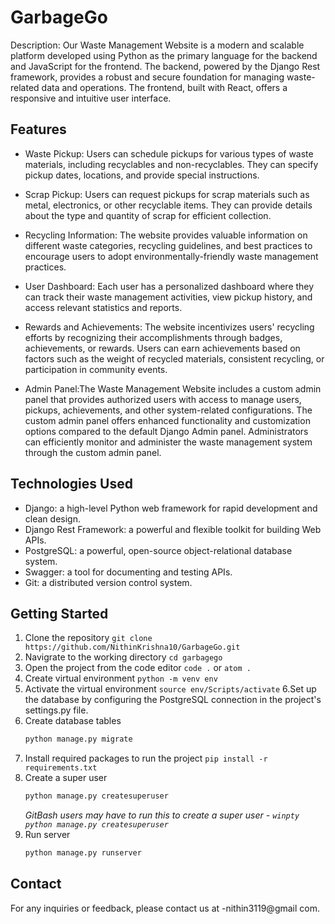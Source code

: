 # GarbageGo

Description: Our Waste Management Website is a modern and scalable platform developed using Python as the primary language for the backend and JavaScript for the frontend. The backend, powered by the Django Rest framework, provides a robust and secure foundation for managing waste-related data and operations. The frontend, built with React, offers a responsive and intuitive user interface.

## Features

- Waste Pickup: Users can schedule pickups for various types of waste materials, including recyclables and non-recyclables. They can specify pickup dates, locations, and provide special instructions.

- Scrap Pickup: Users can request pickups for scrap materials such as metal, electronics, or other recyclable items. They can provide details about the type and quantity of scrap for efficient collection.

- Recycling Information: The website provides valuable information on different waste categories, recycling guidelines, and best practices to encourage users to adopt environmentally-friendly waste management practices.

- User Dashboard: Each user has a personalized dashboard where they can track their waste management activities, view pickup history, and access relevant statistics and reports.

- Rewards and Achievements: The website incentivizes users' recycling efforts by recognizing their accomplishments through badges, achievements, or rewards. Users can earn achievements based on factors such as the weight of recycled materials, consistent recycling, or participation in community events.

- Admin Panel:The Waste Management Website includes a custom admin panel that provides authorized users with access to manage users, pickups, achievements, and other system-related configurations. The custom admin panel offers enhanced functionality and customization options compared to the default Django Admin panel. Administrators can efficiently monitor and administer the waste management system through the custom admin panel.

## Technologies Used

- Django: a high-level Python web framework for rapid development and clean design.
- Django Rest Framework: a powerful and flexible toolkit for building Web APIs.
- PostgreSQL: a powerful, open-source object-relational database system.
- Swagger: a tool for documenting and testing APIs.
- Git: a distributed version control system.

## Getting Started


1. Clone the repository `git clone https://github.com/NithinKrishna10/GarbageGo.git`
2. Navigrate to the working directory `cd garbagego`
3. Open the project from the code editor `code .` or `atom .`
4. Create virtual environment `python -m venv env`
5. Activate the virtual environment `source env/Scripts/activate`
6.Set up the database by configuring the PostgreSQL connection in the project's settings.py file.
7. Create database tables
    ```sh
    python manage.py migrate
    ```
8. Install required packages to run the project `pip install -r requirements.txt`
9. Create a super user
    ```sh
    python manage.py createsuperuser
    ```
    _GitBash users may have to run this to create a super user - `winpty python manage.py createsuperuser`_
10. Run server
    ```sh
    python manage.py runserver

## Contact

For any inquiries or feedback, please contact us at -nithin3119@gmail
com.

